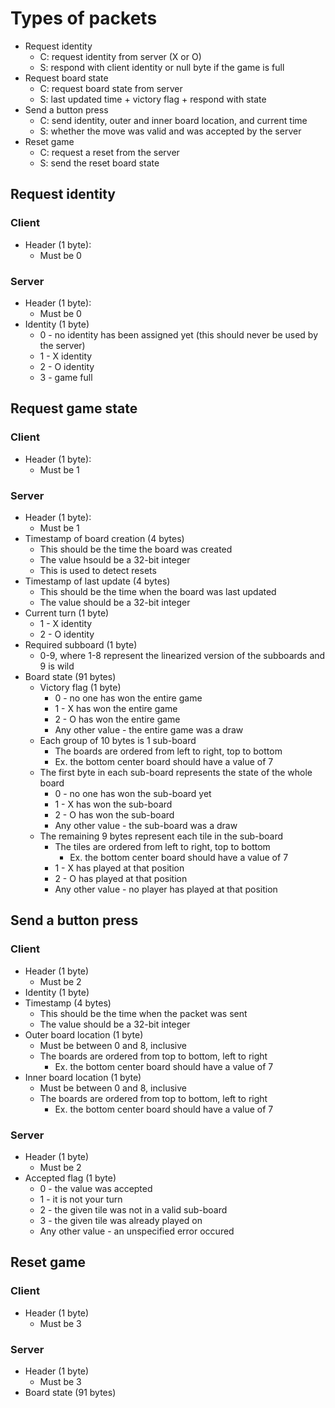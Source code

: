 # Types of packets

* Request identity
  * C: request identity from server (X or O)
  * S: respond with client identity or null byte if the game is full
* Request board state
  * C: request board state from server
  * S: last updated time + victory flag + respond with state
* Send a button press
  * C: send identity, outer and inner board location, and current time
  * S: whether the move was valid and was accepted by the server
* Reset game
  * C: request a reset from the server
  * S: send the reset board state

## Request identity

### Client

* Header (1 byte):
  * Must be 0

### Server

* Header (1 byte):
  * Must be 0
* Identity (1 byte)
  * 0 - no identity has been assigned yet (this should never be used by the server)
  * 1 - X identity
  * 2 - O identity
  * 3 - game full

## Request game state

### Client

* Header (1 byte):
  * Must be 1

### Server

* Header (1 byte):
  * Must be 1
* Timestamp of board creation (4 bytes)
  * This should be the time the board was created
  * The value hsould be a 32-bit integer
  * This is used to detect resets
* Timestamp of last update (4 bytes)
  * This should be the time when the board was last updated
  * The value should be a 32-bit integer
* Current turn (1 byte)
  * 1 - X identity
  * 2 - O identity
* Required subboard (1 byte)
  * 0-9, where 1-8 represent the linearized version of the subboards and 9 is wild
* Board state (91 bytes)
  * Victory flag (1 byte)
    * 0 - no one has won the entire game
    * 1 - X has won the entire game
    * 2 - O has won the entire game
    * Any other value - the entire game was a draw
  * Each group of 10 bytes is 1 sub-board
    * The boards are ordered from left to right, top to bottom
    * Ex. the bottom center board should have a value of 7
  * The first byte in each sub-board represents the state of the whole board
    * 0 - no one has won the sub-board yet
    * 1 - X has won the sub-board
    * 2 - O has won the sub-board
    * Any other value - the sub-board was a draw
  * The remaining 9 bytes represent each tile in the sub-board
    * The tiles are ordered from left to right, top to bottom
      * Ex. the bottom center board should have a value of 7
    * 1 - X has played at that position
    * 2 - O has played at that position
    * Any other value - no player has played at that position

## Send a button press

### Client

* Header (1 byte)
  * Must be 2
* Identity (1 byte)
* Timestamp (4 bytes)
  * This should be the time when the packet was sent
  * The value should be a 32-bit integer
* Outer board location (1 byte)
  * Must be between 0 and 8, inclusive
  * The boards are ordered from top to bottom, left to right
    * Ex. the bottom center board should have a value of 7
* Inner board location (1 byte)
  * Must be between 0 and 8, inclusive
  * The boards are ordered from top to bottom, left to right
    * Ex. the bottom center board should have a value of 7

### Server

* Header (1 byte)
  * Must be 2
* Accepted flag (1 byte)
  * 0 - the value was accepted
  * 1 - it is not your turn
  * 2 - the given tile was not in a valid sub-board
  * 3 - the given tile was already played on
  * Any other value - an unspecified error occured

## Reset game

### Client

* Header (1 byte)
  * Must be 3

### Server
* Header (1 byte)
  * Must be 3
* Board state (91 bytes)